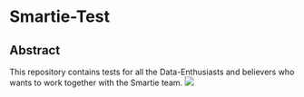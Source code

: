 # Smartie-Test

## Abstract

This repository contains tests for all the Data-Enthusiasts and believers who wants to work together with the Smartie team.
![](http://cdn2-www.comingsoon.net/assets/uploads/gallery/the-x-files-ew-photos/key-art-4-hand.jpg)
